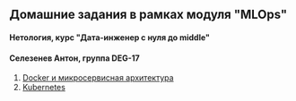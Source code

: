 ## Домашние задания в рамках модуля "MLOps"
#### Нетология, курс "Дата-инженер с нуля до middle"
#### Селезенев Антон, группа DEG-17

1. [Docker и микросервисная архитектура](https://github.com/savior101/netology_mlops/tree/main/02_docker/README.md)
2. [Kubernetes](https://github.com/savior101/netology_mlops/blob/main/03_k8s/README.md)
